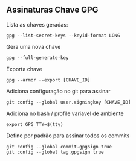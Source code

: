  ## Assinaturas Chave GPG


Lista as chaves geradas:

    gpg --list-secret-keys --keyid-format LONG


Gera uma nova chave

    gpg --full-generate-key


Exporta chave

    gpg --armor --export [CHAVE_ID]

Adiciona configuração no git para assinar

    git config --global user.signingkey [CHAVE_ID]


Adiciona no bash / profile variavel de ambiente

    export GPG_TTY=$(tty)

Define por padrão para assinar todos os commits

    git config --global commit.gpgsign true
    git config --global tag.gpgsign true